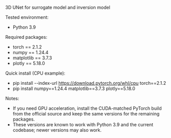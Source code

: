 3D UNet for surrogate model and inversion model

Tested environment:
- Python 3.9

Required packages:
- torch == 2.1.2
- numpy == 1.24.4
- matplotlib == 3.7.3
- plotly == 5.18.0

Quick install (CPU example):
- pip install --index-url https://download.pytorch.org/whl/cpu torch==2.1.2
- pip install numpy==1.24.4 matplotlib==3.7.3 plotly==5.18.0

Notes:
- If you need GPU acceleration, install the CUDA-matched PyTorch build from the official source and keep the same versions for the remaining packages.
- These versions are known to work with Python 3.9 and the current codebase; newer versions may also work.